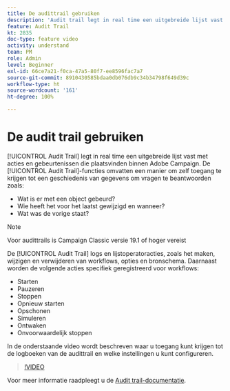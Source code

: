 ```yaml
---
title: De audittrail gebruiken
description: 'Audit trail legt in real time een uitgebreide lijst vast met acties en gebeurtenissen die plaatsvinden binnen Adobe Campaign. '
feature: Audit Trail
kt: 2835
doc-type: feature video
activity: understand
team: PM
role: Admin
level: Beginner
exl-id: 66ce7a21-f0ca-47a5-80f7-ee8596fac7a7
source-git-commit: 8910430585bdaa0db076db9c34b34798f649d39c
workflow-type: ht
source-wordcount: '161'
ht-degree: 100%

---
```


# De audit trail gebruiken

[!UICONTROL Audit Trail] legt in real time een uitgebreide lijst vast met acties en gebeurtenissen die plaatsvinden binnen Adobe Campaign. De [!UICONTROL Audit Trail]-functies omvatten een manier om zelf toegang te krijgen tot een geschiedenis van gegevens om vragen te beantwoorden zoals:

* Wat is er met een object gebeurd?
* Wie heeft het voor het laatst gewijzigd en wanneer?
* Wat was de vorige staat?

>[!NOTE]
>
>Voor audittrails is Campaign Classic versie 19.1 of hoger vereist

De [!UICONTROL Audit Trail] logs en lijstoperatoracties, zoals het maken, wijzigen en verwijderen van workflows, opties en bronschema. Daarnaast worden de volgende acties specifiek geregistreerd voor workflows:

* Starten
* Pauzeren
* Stoppen
* Opnieuw starten
* Opschonen
* Simuleren
* Ontwaken
* Onvoorwaardelijk stoppen

In de onderstaande video wordt beschreven waar u toegang kunt krijgen tot de logboeken van de audittrail en welke instellingen u kunt configureren.

>[!VIDEO](https://video.tv.adobe.com/v/27425?quality=12)

Voor meer informatie raadpleegt u de [Audit trail-documentatie](https://experienceleague.adobe.com/docs/campaign-classic/using/monitoring-campaign-classic/production-procedures/audit-trail.html?lang=nl).
